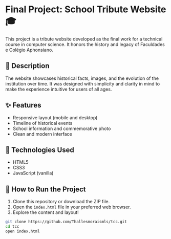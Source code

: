 # Final Project: School Tribute Website 🎓

This project is a tribute website developed as the final work for a technical course in computer science. It honors the history and legacy of Faculdades e Colégio Aphonsiano.

## 📜 Description

The website showcases historical facts, images, and the evolution of the institution over time. It was designed with simplicity and clarity in mind to make the experience intuitive for users of all ages.

## ✨ Features

- Responsive layout (mobile and desktop)
- Timeline of historical events
- School information and commemorative photo
- Clean and modern interface

## 🔧 Technologies Used

- HTML5
- CSS3
- JavaScript (vanilla)

## 🚀 How to Run the Project

1. Clone this repository or download the ZIP file.
2. Open the `index.html` file in your preferred web browser.
3. Explore the content and layout!

```bash
git clone https://github.com/Thallesmoraismls/tcc.git
cd tcc
open index.html
